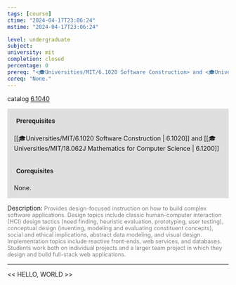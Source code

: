 ```yaml
---
tags: [course]
ctime: "2024-04-17T23:06:24"
mstime: "2024-04-17T23:06:24"

level: undergraduate
subject: 
university: mit
completion: closed
percentage: 0
prereq: "<🎓Universities/MIT/6.1020 Software Construction> and <🎓Universities/MIT/18.062J Mathematics for Computer Science>"
coreq: "None."
---
```


catalog [6.1040](http://student.mit.edu/catalog/m6a.html#6.1040)

<span style="display: block; padding: 15px; background-color: rgb(100, 100, 100, 0.2);"><font id="m_prereq3303_0" style="display: block; font-family: Arial, sans-serif; font-weight: bold; padding: 5px">Prerequisites</font><br><span id="prereq3303_0">[[🎓Universities/MIT/6.1020 Software Construction | 6.1020]] and [[🎓Universities/MIT/18.062J Mathematics for Computer Science | 6.1200]]</span></span>
<span style="display: block; padding: 15px; background-color: rgb(100, 100, 100, 0.2);"><font id="m_coreq3303_0" style="display: block; font-family: Arial, sans-serif; font-weight: bold; padding: 5px">Corequisites</font><br><span id="coreq3303_0">None.</span></span>

<font style="">Description:</font>
<font style="color: grey; font-size: 0.8rem;">Provides design-focused instruction on how to build complex software applications. Design topics include classic human-computer interaction (HCI) design tactics (need finding, heuristic evaluation, prototyping, user testing), conceptual design (inventing, modeling and evaluating constituent concepts), social and ethical implications, abstract data modeling, and visual design. Implementation topics include reactive front-ends, web services, and databases. Students work both on individual projects and a larger team project in which they design and build full-stack web applications.</font>



---

<< HELLO, WORLD >>
